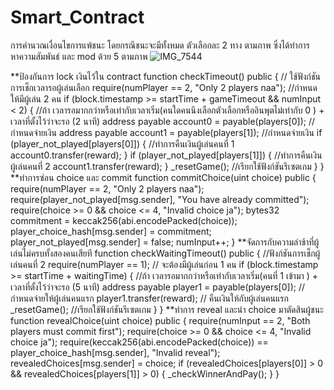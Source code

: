 # Smart_Contract
การคำนวณเงื่อนไขการแพ้ชนะ 
โดยกรณีชนะจะมีทั้งหมด ตัวเลือกละ 2 ทาง ตามภาพ  ซึ่งได้ทำการหาความสัมพันธ์ และ mod ด้วย 5 ตามภาพ 
![IMG_7544](https://github.com/user-attachments/assets/4a659e3c-af7d-4a72-8be8-dd0d437a7f29)

**ป้องกันการ lock เงินไว้ใน contract
function checkTimeout() public { // ใช้ฟังก์ชันการเช็กเวลารอผู้เล่นเลือก
        require(numPlayer == 2, "Only 2 players naa"); //กำหนดให้มีผู้เล่น 2 คน
        if (block.timestamp >= startTime + gameTimeout && numInput < 2) { //ถ้า เวลารอมากกว่าหรือเท่ากับเวลาเริ่ม(คนใดคนนึงเลือกตัวเลือกหรืออินพุตไม่เท่ากับ 0 ) + เวลาที่ตั้งไว้ว่าจะรอ (2 นาที)
            address payable account0 = payable(players[0]); //กำหนดจ่ายเงิน
            address payable account1 = payable(players[1]); //กำหนดจ่ายเงิน
            if (player_not_played[players[0]]) {  //ทำการคืนเงินผู้เล่นคนที่ 1 
                account0.transfer(reward);
            }
            if (player_not_played[players[1]]) { //ทำการคืนเงินผู้เล่นคนที่ 2
                account1.transfer(reward);
            }
            _resetGame(); //เรียกใช้ฟังก์ชันรีเซตเกม
        }
    }
**ทำการซ่อน choice และ commit
 function commitChoice(uint choice) public {
        require(numPlayer == 2, "Only 2 players naa");
        require(player_not_played[msg.sender], "You have already committed");
        require(choice >= 0 && choice <= 4, "Invalid choice ja");
        bytes32 commitment = keccak256(abi.encodePacked(choice));
        player_choice_hash[msg.sender] = commitment;
        player_not_played[msg.sender] = false;
        numInput++;
    }
**จัดการกับความล่าช้าที่ผู้เล่นไม่ครบทั้งสองคนเสียที
 function checkWaitingTimeout() public { //ฟังก์ชันการเช็กผู้เล่นคนที่ 2 
        require(numPlayer == 1); // จะต้องมีผู้เล่นก่อน 1 คน 
        if (block.timestamp >= startTime + waitingTime) { //ถ้า เวลารอมากกว่าหรือเท่ากับเวลาเริ่ม(คนที่ 1 เข้ามา ) + เวลาที่ตั้งไว้ว่าจะรอ (5 นาที)
            address payable player1 = payable(players[0]);  //กำหนดจ่ายให้ผู้เล่นคนแรก
            player1.transfer(reward);  // คืนเงินให้กับผู้เล่นคนแรก
            _resetGame(); //เรียกใช้ฟังก์ชันรีเซตเกม
        }
    }
**ทำการ reveal และนำ choice มาตัดสินผู้ชนะ
 function revealChoice(uint choice) public {
        require(numInput == 2, "Both players must commit first");
        require(choice >= 0 && choice <= 4, "Invalid choice ja");
        require(keccak256(abi.encodePacked(choice)) == player_choice_hash[msg.sender], "Invalid reveal");
        revealedChoices[msg.sender] = choice;
        if (revealedChoices[players[0]] > 0 && revealedChoices[players[1]] > 0) {
            _checkWinnerAndPay();
        }
    }
 
